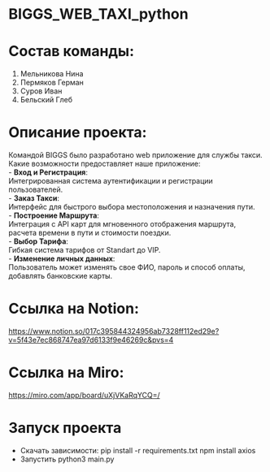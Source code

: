 # BIGGS_WEB_TAXI_python

# Состав команды:
1. Мельникова Нина 
2. Пермяков Герман
3. Суров Иван
4. Бельский Глеб

# Описание проекта:

Командой BIGGS было разработано web приложение для службы такси.
Какие возможности предоставляет наше приложение:  
    - **Вход и Регистрация**:  
    Интегрированная система аутентификации и регистрации пользователей.  
    - **Заказ Такси**:  
    Интерфейс для быстрого выбора местоположения и назначения пути.  
    - **Построение Маршрута**:  
    Интеграция с API карт для мгновенного отображения маршрута, расчета времени в пути и стоимости поездки.  
    - **Выбор Тарифа**:  
    Гибкая система тарифов от Standart до VIP.  
    - **Изменение личных данных**:  
    Пользователь может изменять свое ФИО, пароль и способ оплаты, добавлять банковские карты.  

# Ссылка на Notion:
https://www.notion.so/017c395844324956ab7328ff112ed29e?v=5f43e7ec868747ea97d6133f9e46269c&pvs=4

# Ссылка на Miro:
https://miro.com/app/board/uXjVKaRqYCQ=/

# Запуск проекта 

- Скачать зависимости: 
    pip install -r requirements.txt
    npm install axios
- Запустить python3 main.py
